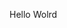 Hello Wolrd












































































































































































































































































































































































































































































































































































































































































































































































































































































































































































































































































































































































































































































































































































































































































































































































































































































































































































































































































































































































































































































































































































































































































































































































































































































































































































































































































































































